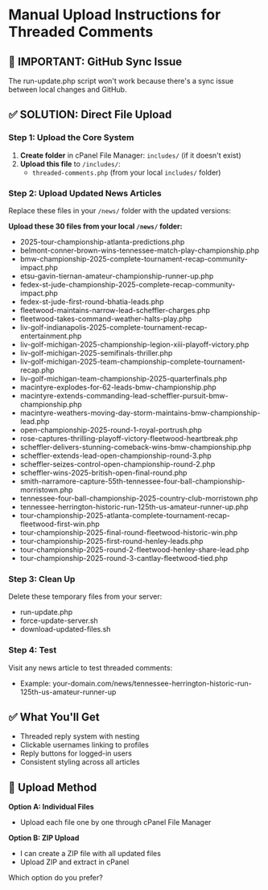 # Manual Upload Instructions for Threaded Comments

## 🚨 IMPORTANT: GitHub Sync Issue
The run-update.php script won't work because there's a sync issue between local changes and GitHub. 

## ✅ SOLUTION: Direct File Upload

### Step 1: Upload the Core System
1. **Create folder** in cPanel File Manager: `includes/` (if it doesn't exist)
2. **Upload this file** to `/includes/`:
   - `threaded-comments.php` (from your local `includes/` folder)

### Step 2: Upload Updated News Articles
Replace these files in your `/news/` folder with the updated versions:

**Upload these 30 files from your local `/news/` folder:**
- 2025-tour-championship-atlanta-predictions.php
- belmont-conner-brown-wins-tennessee-match-play-championship.php
- bmw-championship-2025-complete-tournament-recap-community-impact.php
- etsu-gavin-tiernan-amateur-championship-runner-up.php
- fedex-st-jude-championship-2025-complete-recap-community-impact.php
- fedex-st-jude-first-round-bhatia-leads.php
- fleetwood-maintains-narrow-lead-scheffler-charges.php
- fleetwood-takes-command-weather-halts-play.php
- liv-golf-indianapolis-2025-complete-tournament-recap-entertainment.php
- liv-golf-michigan-2025-championship-legion-xiii-playoff-victory.php
- liv-golf-michigan-2025-semifinals-thriller.php
- liv-golf-michigan-2025-team-championship-complete-tournament-recap.php
- liv-golf-michigan-team-championship-2025-quarterfinals.php
- macintyre-explodes-for-62-leads-bmw-championship.php
- macintyre-extends-commanding-lead-scheffler-pursuit-bmw-championship.php
- macintyre-weathers-moving-day-storm-maintains-bmw-championship-lead.php
- open-championship-2025-round-1-royal-portrush.php
- rose-captures-thrilling-playoff-victory-fleetwood-heartbreak.php
- scheffler-delivers-stunning-comeback-wins-bmw-championship.php
- scheffler-extends-lead-open-championship-round-3.php
- scheffler-seizes-control-open-championship-round-2.php
- scheffler-wins-2025-british-open-final-round.php
- smith-narramore-capture-55th-tennessee-four-ball-championship-morristown.php
- tennessee-four-ball-championship-2025-country-club-morristown.php
- tennessee-herrington-historic-run-125th-us-amateur-runner-up.php
- tour-championship-2025-atlanta-complete-tournament-recap-fleetwood-first-win.php
- tour-championship-2025-final-round-fleetwood-historic-win.php
- tour-championship-2025-first-round-henley-leads.php
- tour-championship-2025-round-2-fleetwood-henley-share-lead.php
- tour-championship-2025-round-3-cantlay-fleetwood-tied.php

### Step 3: Clean Up
Delete these temporary files from your server:
- run-update.php
- force-update-server.sh
- download-updated-files.sh

### Step 4: Test
Visit any news article to test threaded comments:
- Example: your-domain.com/news/tennessee-herrington-historic-run-125th-us-amateur-runner-up

## ✅ What You'll Get
- Threaded reply system with nesting
- Clickable usernames linking to profiles
- Reply buttons for logged-in users
- Consistent styling across all articles

## 🔧 Upload Method
**Option A: Individual Files**
- Upload each file one by one through cPanel File Manager

**Option B: ZIP Upload** 
- I can create a ZIP file with all updated files
- Upload ZIP and extract in cPanel

Which option do you prefer?